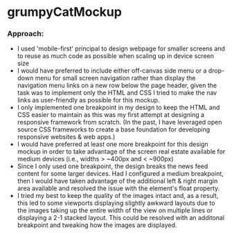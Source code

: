 # grumpyCatMockup

### Approach:

- I used 'mobile-first' principal to design webpage for smaller screens and to reuse as much code as possible when scaling up in device screen size
- I would have preferred to include either off-canvas side menu or a drop-down menu for small screen navigation rather than display the navigation menu links on a new row below the page header, given the task was to implement only the HTML and CSS I tried to make the nav links as user-friendly as possible for this mockup.
- I only implemented one breakpoint in my design to keep the HTML and CSS easier to maintain as this was my first attempt at designing a responsive framework from scratch. (In the past, I have leveraged open source CSS frameworks to create a base foundation for developing responsive websites & web apps.)
- I would have preferred at least one more breakpoint for this design mockup in order to take advantage of the screen real estate available for medium devices (i.e., widths > ~400px and < ~900px)
- Since I only used one breakpoint, the design breaks the news feed content for some larger devices. Had I configured a medium breakpoint, then I would have taken advantage of the additional left & right margin area available and resolved the issue with the element's float property.
- I tried my best to keep the quality of the images intact and, as a result, this led to some viewports displaying slightly awkward layouts due to the images taking up the entire width of the view on multiple lines or displaying a 2-1 stacked layout. This could be resolved with an additonal breakpoint and tweaking how the images are displayed.
